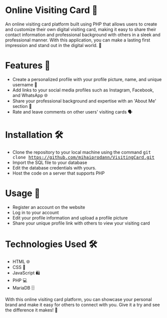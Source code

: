 # Online Visiting Card 💼
An online visiting card platform built using PHP that allows users to create and customize their own digital visiting card, making it easy to share their contact information and professional background with others in a sleek and professional manner. With this application, you can make a lasting first impression and stand out in the digital world. 🌟

# Features 🎉
* Create a personalized profile with your profile picture, name, and unique username 📸
* Add links to your social media profiles such as Instagram, Facebook, and WhatsApp 🌐
* Share your professional background and expertise with an 'About Me' section 💼
* Rate and leave comments on other users' visiting cards 🗣

# Installation 🛠
* Clone the repository to your local machine using the command <kbd> git clone https://github.com/mihaiprodann/VisitingCard.git</kbd>
* Import the SQL file to your database
* Edit the database credentials with yours.
* Host the code on a server that supports PHP

# Usage 📲
* Register an account on the website
* Log in to your account
* Edit your profile information and upload a profile picture
* Share your unique profile link with others to view your visiting card

# Technologies Used 🛠
* HTML 🌐
* CSS 🎨
* JavaScript 🛍
* PHP 💻
* MariaDB 🗄


With this online visiting card platform, you can showcase your personal brand and make it easy for others to connect with you. Give it a try and see the difference it makes! 🚀

